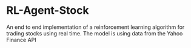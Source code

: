 # RL-Agent-Stock
An end to end implementation of a reinforcement learning algorithm for trading stocks using real time. The model is using data from the Yahoo Finance API

